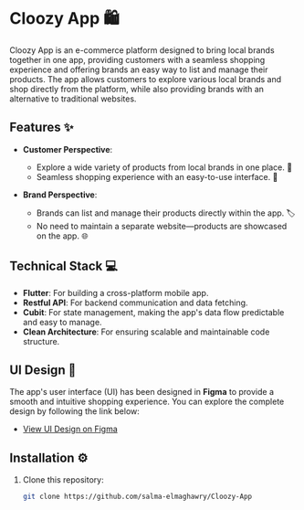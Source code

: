 # Cloozy App 🛍️

Cloozy App is an e-commerce platform designed to bring local brands together in one app, providing customers with a seamless shopping experience and offering brands an easy way to list and manage their products. The app allows customers to explore various local brands and shop directly from the platform, while also providing brands with an alternative to traditional websites.

## Features ✨

- **Customer Perspective**:
  - Explore a wide variety of products from local brands in one place. 🏬
  - Seamless shopping experience with an easy-to-use interface. 🛒
  
- **Brand Perspective**:
  - Brands can list and manage their products directly within the app. 🏷️
  - No need to maintain a separate website—products are showcased on the app. 🌐

## Technical Stack 💻

- **Flutter**: For building a cross-platform mobile app.
- **Restful API**: For backend communication and data fetching.
- **Cubit**: For state management, making the app's data flow predictable and easy to manage.
- **Clean Architecture**: For ensuring scalable and maintainable code structure.

## UI Design 🎨

The app's user interface (UI) has been designed in **Figma** to provide a smooth and intuitive shopping experience. You can explore the complete design by following the link below:

- [View UI Design on Figma](https://www.figma.com/your-design-link](https://www.figma.com/design/X710xXX9AU9jmIidevF1XX/Cloozy---Team-Side?node-id=0-1&p=f&t=YDv2Z7l9IeN852rM-0)) 



## Installation ⚙️

1. Clone this repository:
   ```bash
   git clone https://github.com/salma-elmaghawry/Cloozy-App


